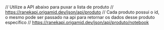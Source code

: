 // Utilize a API abaixo para puxar a lista de produto
// https://ranekapi.origamid.dev/json/api/produto
// Cada produto possui o id, o mesmo pode ser passado na api para retornar os dados desse produto específico
// https://ranekapi.origamid.dev/json/api/produto/notebook
